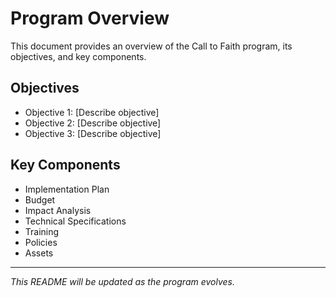 # Program Overview

This document provides an overview of the Call to Faith program, its objectives, and key components.

## Objectives
- Objective 1: [Describe objective]
- Objective 2: [Describe objective]
- Objective 3: [Describe objective]

## Key Components
- Implementation Plan
- Budget
- Impact Analysis
- Technical Specifications
- Training
- Policies
- Assets

---

*This README will be updated as the program evolves.*

